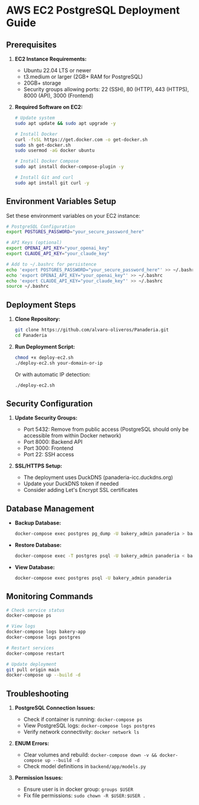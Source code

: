 # AWS EC2 PostgreSQL Deployment Guide

## Prerequisites

1. **EC2 Instance Requirements:**
   - Ubuntu 22.04 LTS or newer
   - t3.medium or larger (2GB+ RAM for PostgreSQL)
   - 20GB+ storage
   - Security groups allowing ports: 22 (SSH), 80 (HTTP), 443 (HTTPS), 8000 (API), 3000 (Frontend)

2. **Required Software on EC2:**
   ```bash
   # Update system
   sudo apt update && sudo apt upgrade -y
   
   # Install Docker
   curl -fsSL https://get.docker.com -o get-docker.sh
   sudo sh get-docker.sh
   sudo usermod -aG docker ubuntu
   
   # Install Docker Compose
   sudo apt install docker-compose-plugin -y
   
   # Install Git and curl
   sudo apt install git curl -y
   ```

## Environment Variables Setup

Set these environment variables on your EC2 instance:

```bash
# PostgreSQL Configuration
export POSTGRES_PASSWORD="your_secure_password_here"

# API Keys (optional)
export OPENAI_API_KEY="your_openai_key"
export CLAUDE_API_KEY="your_claude_key"

# Add to ~/.bashrc for persistence
echo 'export POSTGRES_PASSWORD="your_secure_password_here"' >> ~/.bashrc
echo 'export OPENAI_API_KEY="your_openai_key"' >> ~/.bashrc
echo 'export CLAUDE_API_KEY="your_claude_key"' >> ~/.bashrc
source ~/.bashrc
```

## Deployment Steps

1. **Clone Repository:**
   ```bash
   git clone https://github.com/alvaro-oliveros/Panaderia.git
   cd Panaderia
   ```

2. **Run Deployment Script:**
   ```bash
   chmod +x deploy-ec2.sh
   ./deploy-ec2.sh your-domain-or-ip
   ```

   Or with automatic IP detection:
   ```bash
   ./deploy-ec2.sh
   ```

## Security Configuration

1. **Update Security Groups:**
   - Port 5432: Remove from public access (PostgreSQL should only be accessible from within Docker network)
   - Port 8000: Backend API
   - Port 3000: Frontend
   - Port 22: SSH access

2. **SSL/HTTPS Setup:**
   - The deployment uses DuckDNS (panaderia-icc.duckdns.org)
   - Update your DuckDNS token if needed
   - Consider adding Let's Encrypt SSL certificates

## Database Management

- **Backup Database:**
  ```bash
  docker-compose exec postgres pg_dump -U bakery_admin panaderia > backup.sql
  ```

- **Restore Database:**
  ```bash
  docker-compose exec -T postgres psql -U bakery_admin panaderia < backup.sql
  ```

- **View Database:**
  ```bash
  docker-compose exec postgres psql -U bakery_admin panaderia
  ```

## Monitoring Commands

```bash
# Check service status
docker-compose ps

# View logs
docker-compose logs bakery-app
docker-compose logs postgres

# Restart services
docker-compose restart

# Update deployment
git pull origin main
docker-compose up --build -d
```

## Troubleshooting

1. **PostgreSQL Connection Issues:**
   - Check if container is running: `docker-compose ps`
   - View PostgreSQL logs: `docker-compose logs postgres`
   - Verify network connectivity: `docker network ls`

2. **ENUM Errors:**
   - Clear volumes and rebuild: `docker-compose down -v && docker-compose up --build -d`
   - Check model definitions in `backend/app/models.py`

3. **Permission Issues:**
   - Ensure user is in docker group: `groups $USER`
   - Fix file permissions: `sudo chown -R $USER:$USER .`